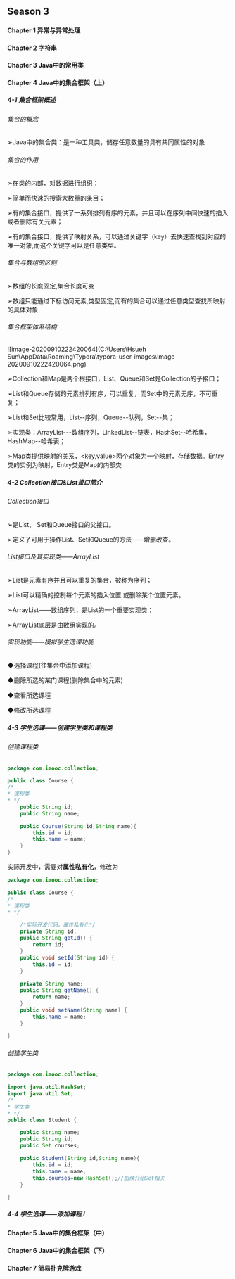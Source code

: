 ## Season 3

#### Chapter 1 异常与异常处理

#### Chapter 2 字符串

#### Chapter 3 Java中的常用类

#### Chapter 4 Java中的集合框架（上）

##### 4-1 集合框架概述

###### 集合的概念

➢Java中的集合类：是一种工具类，储存任意数量的具有共同属性的对象

###### 集合的作用

➢在类的内部，对数据进行组织；

➢简单而快速的搜索大数量的条目；

➢有的集合接口，提供了一系列排列有序的元素，并且可以在序列中间快速的插入或者删除有关元素；

➢有的集合接口，提供了映射关系，可以通过关键字（key）去快速查找到对应的唯一对象,而这个关键字可以是任意类型。

###### 集合与数组的区别

➢数组的长度固定,集合长度可变

➢数组只能通过下标访问元素,类型固定,而有的集合可以通过任意类型查找所映射的具体对象

###### 集合框架体系结构

![image-20200910222420064](C:\Users\Hsueh Sun\AppData\Roaming\Typora\typora-user-images\image-20200910222420064.png)

➢Collection和Map是两个根接口，List、Queue和Set是Collection的子接口；

➢List和Queue存储的元素排列有序，可以重复，而Set中的元素无序，不可重复；

➢List和Set比较常用，List--序列，Queue--队列，Set--集；

➢实现类：ArrayList---数组序列，LinkedList--链表，HashSet--哈希集，HashMap--哈希表；

➢Map类提供映射的关系，<key,value>两个对象为一个映射，存储数据。Entry类的实例为映射，Entry类是Map的内部类

##### 4-2 Collection接口&List接口简介

###### Collection接口

➢是List、 Set和Queue接口的父接口。

➢定义了可用于操作List、Set和Queue的方法——增删改查。

###### List接口及其实现类——ArrayList

➢List是元素有序并且可以重复的集合，被称为序列；

➢List可以精确的控制每个元素的插入位置,或删除某个位置元素。

➢ArrayList——数组序列，是List的一个重要实现类；

➢ArrayList底层是由数组实现的。

###### 实现功能——模拟学生选课功能

◆选择课程(往集合中添加课程)

◆删除所选的某门课程(删除集合中的元素)

◆查看所选课程

◆修改所选课程

##### 4-3 学生选课——创建学生类和课程类

###### 创建课程类

```java
package com.imooc.collection;

public class Course {
/*
* 课程类
* */
    public String id;
    public String name;

    public Course(String id,String name){
        this.id = id;
        this.name = name;
    }
}
```

实际开发中，需要对**属性私有化**，修改为

```java
package com.imooc.collection;

public class Course {
/*
* 课程类
* */

    /*实际开发代码，属性私有化*/
    private String id;
    public String getId() {
        return id;
    }
    public void setId(String id) {
        this.id = id;
    }
    
    private String name;
    public String getName() {
        return name;
    }
    public void setName(String name) {
        this.name = name;
    }
    
}
```

###### 创建学生类

```java
package com.imooc.collection;

import java.util.HashSet;
import java.util.Set;
/*
* 学生类
* */
public class Student {

    public String name;
    public String id;
    public Set courses;

    public Student(String id,String name){
        this.id = id;
        this.name = name;
        this.courses=new HashSet();//后续介绍Set相关
    }

}
```

##### 4-4 学生选课——添加课程 Ⅰ



#### Chapter 5 Java中的集合框架（中）

#### Chapter 6 Java中的集合框架（下）

#### Chapter 7 简易扑克牌游戏